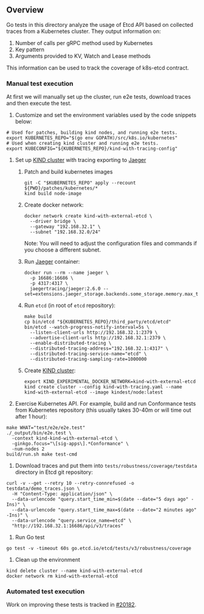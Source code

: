 ## Overview

Go tests in this directory analyze the usage of Etcd API based on collected
traces from a Kubernetes cluster. They output information on:

1. Number of calls per gRPC method used by Kubernetes
1. Key pattern
1. Arguments provided to KV, Watch and Lease methods

This information can be used to track the coverage of k8s-etcd contract.

### Manual test execution

At first we will manually set up the cluster, run e2e tests, download traces and
then execute the test.

1. Customize and set the environment variables used by the code snippets below:

```shell
# Used for patches, building kind nodes, and running e2e tests.
export KUBERNETES_REPO="$(go env GOPATH)/src/k8s.io/kubernetes"
# Used when creating kind cluster and running e2e tests.
export KUBECONFIG="${KUBERNETES_REPO}/kind-with-tracing-config"
```

1. Set up [KIND
cluster](https://kind.sigs.k8s.io/docs/user/quick-start/#installation) with
tracing exporting to [Jaeger](https://www.jaegertracing.io/)

   1. Patch and build kubernetes images

      ```shell
      git -C "$KUBERNETES_REPO" apply --recount ${PWD}/patches/kubernetes/*
      kind build node-image
      ```

   1. Create docker network:

      ```shell
      docker network create kind-with-external-etcd \
        --driver bridge \
        --gateway "192.168.32.1" \
        --subnet "192.168.32.0/24"
      ```

      Note: You will need to adjust the configuration files and commands if you
      choose a different subnet.

   1. Run [Jaeger](https://www.jaegertracing.io/) container:

      ```shell
      docker run --rm --name jaeger \
        -p 16686:16686 \
        -p 4317:4317 \
        jaegertracing/jaeger:2.6.0 --set=extensions.jaeger_storage.backends.some_storage.memory.max_traces=20000000
      ```

   1. Run `etcd` (in root of `etcd` repository):

      ```shell
      make build
      cp bin/etcd "${KUBERNETES_REPO}/third_party/etcd/etcd"
      bin/etcd --watch-progress-notify-interval=5s \
        --listen-client-urls http://192.168.32.1:2379 \
        --advertise-client-urls http://192.168.32.1:2379 \
        --enable-distributed-tracing \
        --distributed-tracing-address="192.168.32.1:4317" \
        --distributed-tracing-service-name="etcd" \
        --distributed-tracing-sampling-rate=1000000
      ```

   1. Create [KIND
cluster](https://kind.sigs.k8s.io/docs/user/quick-start/#installation):

      ```shell
      export KIND_EXPERIMENTAL_DOCKER_NETWORK=kind-with-external-etcd
      kind create cluster --config kind-with-tracing.yaml --name kind-with-external-etcd --image kindest/node:latest
      ```

1. Exercise Kubernetes API. For example, build and run Conformance tests from
Kubernetes repository (this usually takes 30-40m or will time out after 1 hour):

```shell
make WHAT="test/e2e/e2e.test"
./_output/bin/e2e.test \
  -context kind-kind-with-external-etcd \
  -ginkgo.focus="\[sig-apps\].*Conformance" \
  -num-nodes 2
build/run.sh make test-cmd
```

1. Download traces and put them into `tests/robustness/coverage/testdata`
directory in Etcd git repository:

```shell
curl -v --get --retry 10 --retry-connrefused -o testdata/demo_traces.json \
  -H "Content-Type: application/json" \
  --data-urlencode "query.start_time_min=$(date --date="5 days ago" -Ins)" \
  --data-urlencode "query.start_time_max=$(date --date="2 minutes ago" -Ins)" \
  --data-urlencode "query.service_name=etcd" \
  "http://192.168.32.1:16686/api/v3/traces"
```

1. Run Go test

```shell
go test -v -timeout 60s go.etcd.io/etcd/tests/v3/robustness/coverage
```

1. Clean up the environment

```shell
kind delete cluster --name kind-with-external-etcd
docker network rm kind-with-external-etcd
```

### Automated test execution

Work on improving these tests is tracked in [#20182](https://github.com/etcd-io/etcd/issues/20182).
